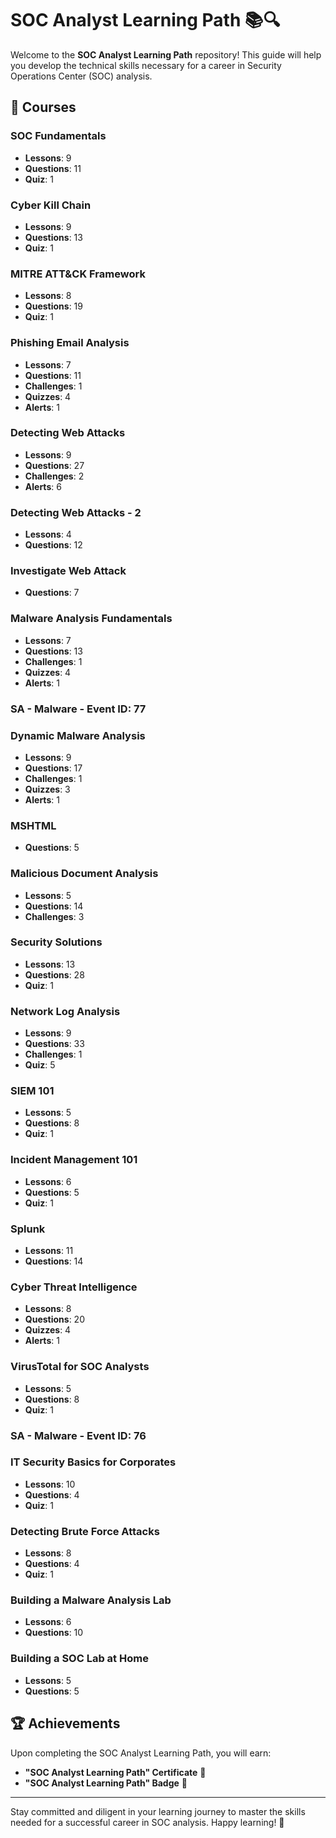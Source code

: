 # SOC Analyst Learning Path 📚🔍
 
Welcome to the **SOC Analyst Learning Path** repository! This guide will help you develop the technical skills necessary for a career in Security Operations Center (SOC) analysis.
 
## 📘 Courses

### SOC Fundamentals
- **Lessons**: 9
- **Questions**: 11
- **Quiz**: 1

### Cyber Kill Chain
- **Lessons**: 9
- **Questions**: 13
- **Quiz**: 1

### MITRE ATT&CK Framework
- **Lessons**: 8
- **Questions**: 19
- **Quiz**: 1

### Phishing Email Analysis
- **Lessons**: 7
- **Questions**: 11
- **Challenges**: 1
- **Quizzes**: 4
- **Alerts**: 1

### Detecting Web Attacks
- **Lessons**: 9
- **Questions**: 27
- **Challenges**: 2
- **Alerts**: 6

### Detecting Web Attacks - 2
- **Lessons**: 4
- **Questions**: 12

### Investigate Web Attack
- **Questions**: 7

### Malware Analysis Fundamentals
- **Lessons**: 7
- **Questions**: 13
- **Challenges**: 1
- **Quizzes**: 4
- **Alerts**: 1

### SA - Malware - Event ID: 77

### Dynamic Malware Analysis
- **Lessons**: 9
- **Questions**: 17
- **Challenges**: 1
- **Quizzes**: 3
- **Alerts**: 1

### MSHTML
- **Questions**: 5

### Malicious Document Analysis
- **Lessons**: 5
- **Questions**: 14
- **Challenges**: 3

### Security Solutions
- **Lessons**: 13
- **Questions**: 28
- **Quiz**: 1

### Network Log Analysis
- **Lessons**: 9
- **Questions**: 33
- **Challenges**: 1
- **Quiz**: 5

### SIEM 101
- **Lessons**: 5
- **Questions**: 8
- **Quiz**: 1

### Incident Management 101
- **Lessons**: 6
- **Questions**: 5
- **Quiz**: 1

### Splunk
- **Lessons**: 11
- **Questions**: 14

### Cyber Threat Intelligence
- **Lessons**: 8
- **Questions**: 20
- **Quizzes**: 4
- **Alerts**: 1

### VirusTotal for SOC Analysts
- **Lessons**: 5
- **Questions**: 8
- **Quiz**: 1

### SA - Malware - Event ID: 76

### IT Security Basics for Corporates
- **Lessons**: 10
- **Questions**: 4
- **Quiz**: 1

### Detecting Brute Force Attacks
- **Lessons**: 8
- **Questions**: 4
- **Quiz**: 1

### Building a Malware Analysis Lab
- **Lessons**: 6
- **Questions**: 10

### Building a SOC Lab at Home
- **Lessons**: 5
- **Questions**: 5

## 🏆 Achievements
Upon completing the SOC Analyst Learning Path, you will earn:
- **"SOC Analyst Learning Path" Certificate** 📜
- **"SOC Analyst Learning Path" Badge** 🏅

---

Stay committed and diligent in your learning journey to master the skills needed for a successful career in SOC analysis. Happy learning! 🚀
